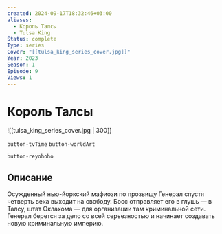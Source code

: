 ```yaml
---
created: 2024-09-17T18:32:46+03:00
aliases:
  - Король Талсы
  - Tulsa King
Status: complete
Type: series
Cover: "[[tulsa_king_series_cover.jpg]]"
Year: 2023
Season: 1
Episode: 9
Views: 1
---
```


# Король Талсы

![[tulsa_king_series_cover.jpg | 300]]

`button-tvTime` `button-worldArt`

`button-reyohoho`


## Описание

Осужденный нью-йоркский мафиози по прозвищу Генерал спустя четверть века выходит на свободу. Босс отправляет его в глушь — в Талсу, штат Оклахома — для организации там криминальной сети. Генерал берется за дело со всей серьезностью и начинает создавать новую криминальную империю.


